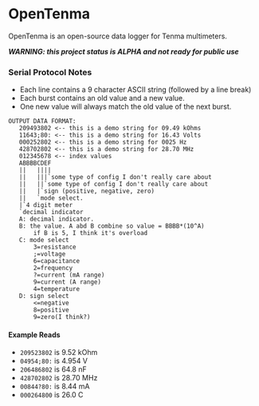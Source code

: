 # OpenTenma
OpenTenma is an open-source data logger for Tenma multimeters.

***WARNING: this project status is ALPHA and not ready for public use***

### Serial Protocol Notes

* Each line contains a 9 character ASCII string (followed by a line break)
* Each burst contains an old value and a new value.
* One new value will always match the old value of the next burst.

```
OUTPUT DATA FORMAT:
   209493802 <-- this is a demo string for 09.49 kOhms
   11643;80: <-- this is a demo string for 16.43 Volts
   000252802 <-- this is a demo string for 0025 Hz
   428702802 <-- this is a demo string for 28.70 MHz  
   012345678 <-- index values
   ABBBBCDEF
   ||   ||||
   ||   |||`some type of config I don't really care about
   ||   ||`some type of config I don't really care about
   ||   |`sign (positive, negative, zero)
   ||   `mode select.
   |`4 digit meter
   `decimal indicator
   A: decimal indicator.
   B: the value. A abd B combine so value = BBBB*(10^A)
       if B is 5, I think it's overload
   C: mode select
       3=resistance
       ;=voltage
       6=capacitance
       2=frequency
       ?=current (mA range)
       9=current (A range)
       4=temperature
   D: sign select
       <=negative
       8=positive
       9=zero(I think?)
```

#### Example Reads
* `209523802` is 9.52 kOhm
* `04954;80:` is 4.954 V
* `206486802` is 64.8 nF
* `428702802` is 28.70 MHz
* `00844?80:` is 8.44 mA
* `000264800` is 26.0 C

